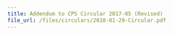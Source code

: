 ```yaml
---
title: Addendum to CPS Circular 2017-05 (Revised)
file_url: /files/circulars/2018-01-29-Circular.pdf
---
```

